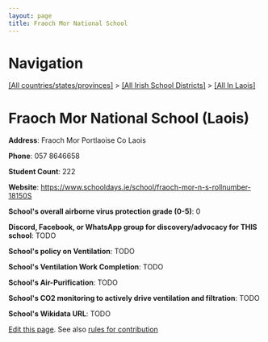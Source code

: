 ```yaml
---
layout: page
title: Fraoch Mor National School
---
```

# Navigation

[[All countries/states/provinces]](../../..) > [[All Irish School Districts]](../..) > [[All In Laois]](..)

# Fraoch Mor National School (Laois)

**Address**: Fraoch Mor Portlaoise Co Laois

**Phone**: 057 8646658

**Student Count**: 222

**Website**: <https://www.schooldays.ie/school/fraoch-mor-n-s-rollnumber-18150S>

**School's overall airborne virus protection grade (0-5)**: 0

**Discord, Facebook, or WhatsApp group for discovery/advocacy for THIS school**: TODO

**School's policy on Ventilation**: TODO

**School's Ventilation Work Completion**: TODO

**School's Air-Purification**: TODO

**School's CO2 monitoring to actively drive ventilation and filtration**: TODO

**School's Wikidata URL**: TODO


[Edit this page](https://github.com/ventilate-schools/Ireland/edit/main/./Laois/Fraoch_Mor_National_School.md). See also [rules for contribution](../../../contribution-rules/)